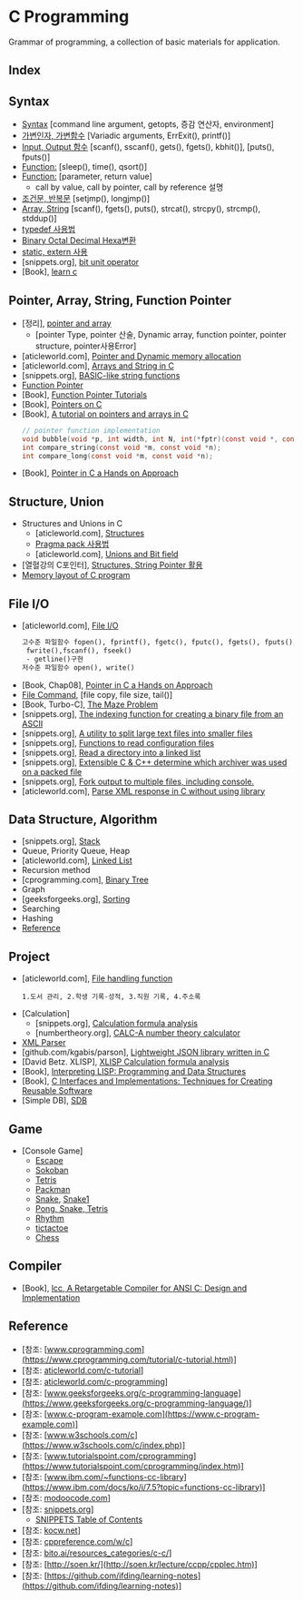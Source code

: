# C Programming
Grammar of programming, a collection of basic materials for application.

## Index
## Syntax
* [Syntax](https://github.com/csbyun-data/C-Pro/blob/main/chap01/Syntax/README.md) [command line argument, getopts, 증감 연산자, environment] 
* [가변인자, 가변함수](https://github.com/csbyun-data/C-Pro/blob/main/chap01/Variadic/README.md) [Variadic arguments, ErrExit(), printf()]
* [Input, Output 함수](https://github.com/csbyun-data/C-Pro/blob/main/chap01/Input/README.md) [scanf(), sscanf(), gets(), fgets(), kbhit()], [puts(), fputs()]
* [Function:](https://github.com/csbyun-data/C-Pro/blob/main/chap01/QSort/README.md) [sleep(), time(), qsort()]
* [Function:](https://github.com/csbyun-data/C-Pro/blob/main/chap01/Function/README.md) [parameter, return value]
   - call by value, call by pointer, call by reference 설명
* [조건문, 반복문](https://github.com/csbyun-data/C-Pro/blob/main/chap01/Flow/README.md) [setjmp(), longjmp()]
* [Array, String](https://github.com/csbyun-data/C-Pro/blob/main/chap01/String_in_C/README.md) [scanf(), fgets(), puts(), strcat(), strcpy(), strcmp(), stddup()]
* [typedef 사용법](https://github.com/csbyun-data/C-Pro/blob/main/chap01/TypeDef/README.md)
* [Binary Octal Decimal Hexa변환](https://github.com/csbyun-data/C-Pro/blob/main/chap01/Bin/README.md)
* [static, extern 사용](https://github.com/csbyun-data/C-Pro/blob/main/chap01/extern/README.md)
* [snippets.org], [bit unit operator](https://github.com/csbyun-data/C-Pro/blob/main/chap01/Bit/README.md)
* [Book], [learn c](https://github.com/aimeceleste/learn-c-now)
  
## Pointer, Array, String, Function Pointer  
* [정리], [pointer and array](https://github.com/csbyun-data/C-Pro/blob/main/chap02/Pointer_and_Array/READ.md)
    * [pointer Type, pointer 산술, Dynamic array, function pointer, pointer structure, pointer사용Error]
* [aticleworld.com], [Pointer and Dynamic memory allocation](https://github.com/csbyun-data/C-Pro/blob/main/chap02/Pointer_and_Dynamic_Allocation/README.md)
* [aticleworld.com], [Arrays and String in C](https://github.com/csbyun-data/C-Pro/blob/main/chap02/Arrays_and_Strings_in_C/README.md)
* [snippets.org], [BASIC-like string functions](https://github.com/csbyun-data/C-Pro/blob/main/chap02/bastring/README.md)
* [Function Pointer](https://github.com/csbyun-data/C-Pro/blob/main/chap02/Function_Pointer/README.md)
* [Book], [Function Pointer Tutorials](https://github.com/csbyun-data/C-Pro/blob/main/chap02/Function_Pointer_Tutorials/README.md)
* [Book], [Pointers on C](https://github.com/csbyun-data/C-Pro/blob/main/chap02/Pointers_On_C/READ.md)
* [Book], [A tutorial on pointers and arrays in C](https://github.com/csbyun-data/C-Pro/blob/main/chap02/A_tutorial_on_pointers_and_arrays_in_C/README.md)
  ```c
  // pointer function implementation
  void bubble(void *p, int width, int N, int(*fptr)(const void *, const void *));
  int compare_string(const void *m, const void *n);
  int compare_long(const void *m, const void *n);
  ```
* [Book], [Pointer in C a Hands on Approach](https://github.com/csbyun-data/C-Pro/blob/main/chap02/Pointer_in_C/README.md)

## Structure, Union
* Structures and Unions in C
    * [aticleworld.com], [Structures](https://github.com/csbyun-data/C-Pro/blob/main/chap02/Structures_and_Union/README.md)
    * [Pragma pack 사용법](https://github.com/csbyun-data/C-Pro/blob/main/chap02/Structures_and_Union/Pragma_Pack.md)
    * [aticleworld.com], [Unions and Bit field](https://github.com/csbyun-data/C-Pro/blob/main/chap02/Structures_and_Union/UNION.md)
* [열혈강의 C포인터], [Structures, String Pointer 활용](https://github.com/csbyun-data/C-Pro/blob/main/chap02/Application/README.md)
* [Memory layout of C program](https://github.com/csbyun-data/C-Pro/blob/main/chap02/Memory-layout/README.md)
  
## File I/O
* [aticleworld.com], [File I/O](https://github.com/csbyun-data/C-Pro/blob/main/chap03/File/README.md)
  ```txt
  고수준 파일함수 fopen(), fprintf(), fgetc(), fputc(), fgets(), fputs(), fread(),
   fwrite(),fscanf(), fseek()
   - getline()구현
  저수준 파일함수 open(), write()
    ```
* [Book, Chap08], [Pointer in C a Hands on Approach](https://github.com/csbyun-data/C-Pro/blob/main/chap03/Pointer_in_C/README.md)
* [File Command](https://github.com/csbyun-data/C-Pro/blob/main/chap03/FileCmd/README.md), [file copy, file size, tail()]
* [Book, Turbo-C], [The Maze Problem](https://github.com/csbyun-data/C-Pro/blob/main/chap03/Maze/README.md)
* [snippets.org], [The indexing function for creating a binary file from an ASCII](https://github.com/csbyun-data/C-Pro/blob/main/chap03/Index/README.md)
* [snippets.org], [A utility to split large text files into smaller files
](https://github.com/csbyun-data/C-Pro/blob/main/chap03/Split/README.md)
* [snippets.org], [Functions to read configuration files](https://github.com/csbyun-data/C-Pro/blob/main/chap03/Cfg/README.md)
* [snippets.org], [Read a directory into a linked list](https://github.com/csbyun-data/C-Pro/blob/main/chap03/FileList/README.md)
* [snippets.org], [Extensible C & C++ determine which archiver was used on a packed file](https://github.com/csbyun-data/C-Pro/blob/main/chap03/Arch/README.md)
* [snippets.org], [Fork output to multiple files, including console.](https://github.com/csbyun-data/C-Pro/blob/main/chap03/Fork/README.md)
* [aticleworld.com], [Parse XML response in C without using library](https://github.com/csbyun-data/C-Pro/blob/main/chap03/XML/README.md)

## Data Structure, Algorithm
* [snippets.org], [Stack](https://github.com/csbyun-data/C-Pro/blob/main/chap04/Stack/README.md)
* Queue, Priority Queue, Heap
* [aticleworld.com], [Linked List](https://github.com/csbyun-data/C-Pro/blob/main/chap04/Linked_List/README.md)
* Recursion method
* [cprogramming.com], [Binary Tree](https://github.com/csbyun-data/C-Pro/blob/main/chap04/Binary_Tree/README.md)
* Graph
* [geeksforgeeks.org], [Sorting](https://github.com/csbyun-data/C-Pro/blob/main/chap04/Sorting/README.md)
* Searching
* Hashing
* [Reference](https://github.com/csbyun-data/C-Pro/blob/main/chap04/README.md)

## Project  
* [aticleworld.com], [File handling function](https://github.com/csbyun-data/C-Pro/blob/main/chap05/File/README.md)
    ```
    1.도서 관리, 2.학생 기록-성적, 3.직원 기록, 4.주소록
    ```
* [Calculation]
    * [snippets.org], [Calculation formula analysis](https://github.com/csbyun-data/C-Pro/blob/main/chap05/Calc/README.md)
    * [numbertheory.org], [CALC-A number theory calculator](http://www.numbertheory.org/keith.html)
* [XML Parser](https://github.com/csbyun-data/C-Pro/blob/main/chap05/XML_Parser/README.md)
* [github.com/kgabis/parson], [Lightweight JSON library written in C](https://github.com/csbyun-data/C-Pro/blob/main/chap05/JSON/README.md)
* [David Betz. XLISP], [XLISP Calculation formula analysis](https://github.com/csbyun-data/C-Pro/blob/main/chap05/XLISP/README.md)
* [Book], [Interpreting LISP: Programming and Data Structures](https://github.com/csbyun-data/C-Pro/blob/main/chap05/Interpreting-lisp/READ.md)
* [Book], [C Interfaces and Implementations: Techniques for Creating Reusable Software](https://github.com/csbyun-data/C-Pro/blob/main/chap05/Interface_and_Implementation/README.md)
* [Simple DB], [SDB](https://github.com/csbyun-data/C-Pro/blob/main/chap05/SDB/README.md)
## Game
* [Console Game]
    * [Escape](https://github.com/csbyun-data/C-Pro/blob/main/chap06/Escape/README.md)
    * [Sokoban](https://github.com/csbyun-data/C-Pro/blob/main/chap06/Sokoban/README.md)
    * [Tetris](https://github.com/csbyun-data/C-Pro/blob/main/chap06/Tetris/README.md)
    * [Packman](https://github.com/YoctoForBeaglebone/pacman4console)
    * [Snake](https://github.com/Contagious06/console-snake-game), [Snake1](https://github.com/peperunii/Games-Snake)
    * [Pong, Snake, Tetris](https://github.com/arasgungore/console-games)
    * [Rhythm](https://github.com/Waterticket/C-Rhythm-Game)
    * [tictactoe](https://github.com/emacdona/tictactoe)
    * [Chess](https://github.com/omeredel/Chess-In-C)
## Compiler
* [Book], [lcc, A Retargetable Compiler for ANSI C: Design and Implementation](https://drh.github.io/lcc/)

## Reference
* [참조: [www.cprogramming.com](https://www.cprogramming.com/tutorial/c-tutorial.html)]
* [참조: [aticleworld.com/c-tutorial](https://aticleworld.com/c-tutorial/)]
* [참조: [aticleworld.com/c-programming](https://aticleworld.com/c-programming/)]
* [참조: [www.geeksforgeeks.org/c-programming-language](https://www.geeksforgeeks.org/c-programming-language/)]
* [참조: [www.c-program-example.com](https://www.c-program-example.com)]
* [참조: [www.w3schools.com/c](https://www.w3schools.com/c/index.php)]
* [참조: [www.tutorialspoint.com/cprogramming](https://www.tutorialspoint.com/cprogramming/index.htm)]
* [참조: [www.ibm.com/~functions-cc-library](https://www.ibm.com/docs/ko/i/7.5?topic=functions-cc-library)]
* [참조: [modoocode.com](https://modoocode.com/)]
* [참조: [snippets.org](https://github.com/vonj/snippets.org)]
    * [SNIPPETS Table of Contents](https://github.com/vonj/snippets.org/blob/master/snippets.ndx)
* [참조: [kocw.net](http://www.kocw.net/home/search/kemView.do?kemId=1267012])]
* [참조: [cppreference.com/w/c](https://en.cppreference.com/w/c)]
* [참조: [bito.ai/resources_categories/c-c/](https://bito.ai/resources_categories/c-c/)]
* [참조: [http://soen.kr/](http://soen.kr/lecture/ccpp/cpplec.htm)]
* [참조: [https://github.com/ifding/learning-notes](https://github.com/ifding/learning-notes)]

